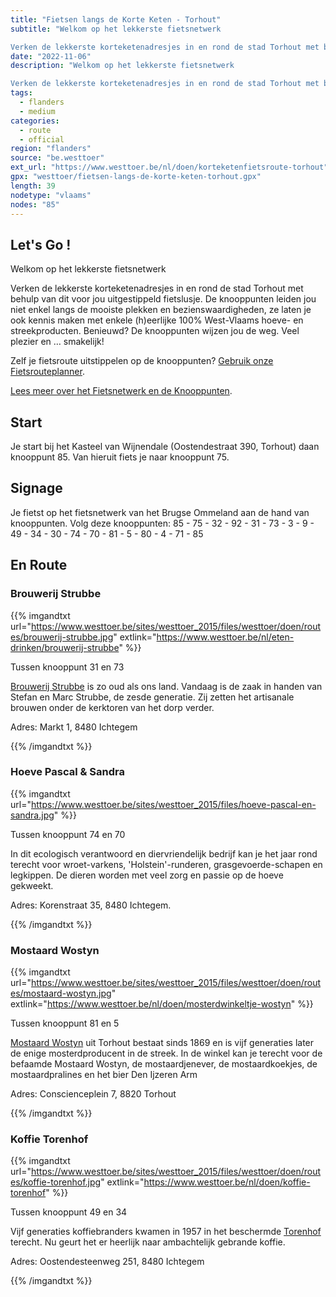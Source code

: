 ```yaml
---
title: "Fietsen langs de Korte Keten - Torhout"
subtitle: "Welkom op het lekkerste fietsnetwerk

Verken de lekkerste korteketenadresjes in en rond de stad Torhout met behulp van dit voor jou uitgestippeld fietslusje"
date: "2022-11-06"
description: "Welkom op het lekkerste fietsnetwerk

Verken de lekkerste korteketenadresjes in en rond de stad Torhout met behulp van dit voor jou uitgestippeld fietslusje" 
tags:
  - flanders
  - medium
categories: 
  - route
  - official
region: "flanders"
source: "be.westtoer"
ext_url: "https://www.westtoer.be/nl/doen/korteketenfietsroute-torhout"
gpx: "westtoer/fietsen-langs-de-korte-keten-torhout.gpx"
length: 39
nodetype: "vlaams"
nodes: "85"
---
```


## Let's Go !

Welkom op het lekkerste fietsnetwerk

Verken de lekkerste korteketenadresjes in en rond de stad Torhout met behulp van dit voor jou uitgestippeld fietslusje. De knooppunten leiden jou niet enkel langs de mooiste plekken en bezienswaardigheden, ze laten je ook kennis maken met enkele (h)eerlijke 100% West-Vlaams hoeve- en streekproducten. Benieuwd? De knooppunten wijzen jou de weg. Veel plezier en … smakelijk!

Zelf je fietsroute uitstippelen op de knooppunten? [Gebruik onze Fietsrouteplanner](http://www.westtoer.be/nl/fietsrouteplanner).

[Lees meer over het Fietsnetwerk en de Knooppunten](https://www.westtoer.be/nl/node/83280).

## Start 

Je start bij het Kasteel van Wijnendale (Oostendestraat 390, Torhout) daan knooppunt 85. Van hieruit fiets je naar knooppunt 75.

## Signage

Je fietst op het fietsnetwerk van het Brugse Ommeland aan de hand van knooppunten. Volg deze knooppunten: 85 - 75 - 32 - 92 - 31 - 73 - 3 - 9 - 49 - 34 - 30 - 74 - 70 - 81 - 5 - 80 - 4 - 71 - 85

## En Route

### Brouwerij Strubbe

{{% imgandtxt url="https://www.westtoer.be/sites/westtoer_2015/files/westtoer/doen/routes/brouwerij-strubbe.jpg" extlink="https://www.westtoer.be/nl/eten-drinken/brouwerij-strubbe" %}}

Tussen knooppunt 31 en 73

[Brouwerij Strubbe](https://www.westtoer.be/nl/eten-drinken/brouwerij-strubbe) is zo oud als ons land. Vandaag is de zaak in handen van Stefan en Marc Strubbe, de zesde generatie. Zij zetten het artisanale brouwen onder de kerktoren van het dorp verder.

Adres: Markt 1, 8480 Ichtegem

{{% /imgandtxt %}}

### Hoeve Pascal & Sandra

{{% imgandtxt url="https://www.westtoer.be/sites/westtoer_2015/files/hoeve-pascal-en-sandra.jpg" %}}

Tussen knooppunt 74 en 70

In dit ecologisch verantwoord en diervriendelijk bedrijf kan je het jaar rond terecht voor wroet-varkens, 'Holstein'-runderen, grasgevoerde-schapen en legkippen. De dieren worden met veel zorg en passie op de hoeve gekweekt.

Adres: Korenstraat 35, 8480 Ichtegem.

{{% /imgandtxt %}}

### Mostaard Wostyn

{{% imgandtxt url="https://www.westtoer.be/sites/westtoer_2015/files/westtoer/doen/routes/mostaard-wostyn.jpg" extlink="https://www.westtoer.be/nl/doen/mosterdwinkeltje-wostyn" %}}

Tussen knooppunt 81 en 5

[Mostaard Wostyn](https://www.westtoer.be/nl/doen/mosterdwinkeltje-wostyn) uit Torhout bestaat sinds 1869 en is vijf generaties later de enige mosterdproducent in de streek. In de winkel kan je terecht voor de befaamde Mostaard Wostyn, de mostaardjenever, de mostaardkoekjes, de mostaardpralines en het bier Den Ijzeren Arm

Adres: Conscienceplein 7, 8820 Torhout

{{% /imgandtxt %}}

### Koffie Torenhof

{{% imgandtxt url="https://www.westtoer.be/sites/westtoer_2015/files/westtoer/doen/routes/koffie-torenhof.jpg" extlink="https://www.westtoer.be/nl/doen/koffie-torenhof" %}}

Tussen knooppunt 49 en 34

Vijf generaties koffiebranders kwamen in 1957 in het beschermde [Torenhof](https://www.westtoer.be/nl/doen/koffie-torenhof) terecht. Nu geurt het er heerlijk naar ambachtelijk gebrande koffie.

Adres: Oostendesteenweg 251, 8480 Ichtegem

{{% /imgandtxt %}}